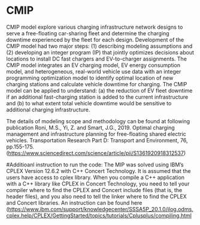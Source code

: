 # CMIP
CMIP model explore various charging infrastructure network designs to serve a free-floating car-sharing fleet and determine the charging downtime experienced by the fleet for each design. Development of the CMIP model had two major steps: (1) describing modeling assumptions and (2) developing an integer program (IP) that jointly optimizes decisions about locations to install DC fast chargers and EV-to-charger assignments. The CMIP model integrates an EV charging model, EV energy consumption model, and heterogeneous, real-world vehicle use data with an integer programming optimization model to identify optimal location of new charging stations and calculate vehicle downtime for charging. The CMIP model can be applied to understand: (a) the reduction of EV fleet downtime if an additional fast-charging station is added to the current infrastructure and (b) to what extent total vehicle downtime would be sensitive to additional charging infrastructure. 

The details of modeling scope and methodology can be found at following publication
Roni, M.S., Yi, Z. and Smart, J.G., 2019. Optimal charging management and infrastructure planning for free-floating shared electric vehicles. Transportation Research Part D: Transport and Environment, 76, pp.155-175.(https://www.sciencedirect.com/science/article/pii/S1361920918312537)

#Additioanl instruction to run the code: 
The MIP was solved using IBM’s CPLEX Version 12.6.2 with C++ Concert Technology. It is assumed that the users have access to cplex library. When you compile a C++ application with a C++ library like CPLEX in Concert Technology, you need to tell your compiler where to find the CPLEX and Concert include files (that is, the header files), and you also need to tell the linker where to find the CPLEX and Concert libraries. An instruction can be found here (https://www.ibm.com/support/knowledgecenter/SSSA5P_20.1.0/ilog.odms.cplex.help/CPLEX/GettingStarted/topics/tutorials/Cplusplus/compiling.html

